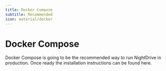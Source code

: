 ```yaml
---
title: Docker Compose
subtitle: Recommended
icon: material/docker
---
```


# Docker Compose

Docker Compose is going to be the recommended way to run NightDrive in production. Once ready the installation instructions can be found here.